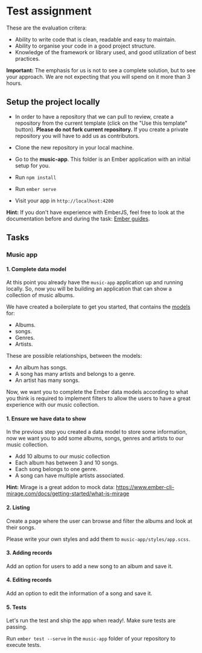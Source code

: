 # Test assignment

These are the evaluation critera:

* Ability to write code that is clean, readable and easy to maintain.
* Ability to organise your code in a good project structure.
* Knowledge of the framework or library used, and good utilization of best practices.

**Important:** The emphasis for us is not to see a complete solution, but to see your approach. We are not expecting that you will spend on it more than 3 hours.


## Setup the project locally

* In order to have a repository that we can pull to review, create a repository from the current template (click on the "Use this template" button). **Please do not fork current repository.** If you create a private repository you will have to add us as contributors.

* Clone the new repository in your local machine.

* Go to the **music-app**. This folder is an Ember application with an initial setup for you.

* Run `npm install`

* Run `ember serve`

* Visit your app in `http://localhost:4200`


**Hint:** If you don't have experience with EmberJS, feel free to look at the documentation before and during the task: [Ember guides](https://guides.emberjs.com/release/).

## Tasks

### Music app

#### 1. Complete data model

At this point you already have the `music-app` application up and running locally. So, now you will be building an application that can show a collection of music albums.

We have created a boilerplate to get you started, that contains the [models](https://api.emberjs.com/ember-data/release/modules/@ember-data%2Fmodel) for:

* Albums.
* songs.
* Genres.
* Artists.

These are possible relationships, between the models:

* An album has songs.
* A song has many artists and belongs to a genre.
* An artist has many songs.


Now, we want you to complete the Ember data models according to what you think is required to implement filters to allow the users to have a great experience with our music collection.

#### 1. Ensure we have data to show

In the previous step you created a data model to store some information, now we want you to add some albums, songs, genres and artists to our music collection.

* Add 10 albums to our music collection
* Each album has between 3 and 10 songs.
* Each song belongs to one genre.
* A song can have multiple artists associated.

**Hint:** Mirage is a great addon to mock data: https://www.ember-cli-mirage.com/docs/getting-started/what-is-mirage

#### 2. Listing

Create a page where the user can browse and filter the albums and look at their songs.

Please write your own styles and add them to `music-app/styles/app.scss`.

#### 3. Adding records

Add an option for users to add a new song to an album and save it.

#### 4. Editing records

Add an option to edit the information of a song and save it.

#### 5. Tests

Let's run the test and ship the app when ready!. Make sure tests are passing.

Run `ember test --serve` in the `music-app` folder of your repository to execute tests.
